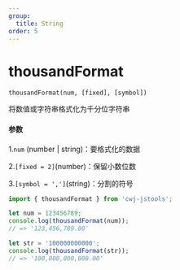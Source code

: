```yaml
---
group:
  title: String
order: 5
---
```


# thousandFormat

`thousandFormat(num, [fixed], [symbol])`

将数值或字符串格式化为千分位字符串

#### 参数

1.`num` (number | string)：要格式化的数据

2.`[fixed = 2]`(number)：保留小数位数

3.`[symbol = ',']`(string)：分割的符号

```jsx | pure
import { thousandFormat } from 'cwj-jstools';

let num = 123456789;
console.log(thousandFormat(num));
// => '123,456,789.00'

let str = '100000000000';
console.log(thousandFormat(str));
// => '100,000,000,000.00'
```
